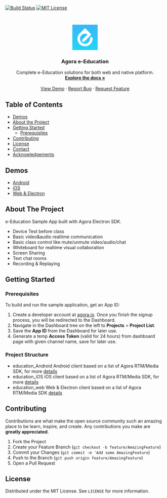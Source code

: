 <!-- PROJECT SHIELDS -->
[![Build Status][build-shield]][build-url]
[![MIT License][license-shield]][license-url]



<!-- PROJECT LOGO -->
<br />
<p align="center">
  <a href=".">
    <img src="logo.png" alt="Logo" width="80" height="80">
  </a>

  <h3 align="center">Agora e-Education</h3>

  <p align="center">
    Complete e-Education solutions for both web and native platform.
    <br />
    <a href="#about-the-project"><strong>Explore the docs »</strong></a>
    <br />
    <br />
    <a href="#demos">View Demo</a>
    ·
    <a href="https://github.com/AgoraIO-Usecase/eEducation/issues">Report Bug</a>
    ·
    <a href="https://github.com/AgoraIO-Usecase/eEducation/issues">Request Feature</a>
  </p>
</p>



<!-- TABLE OF CONTENTS -->
## Table of Contents
* [Demos](#demos)
* [About the Project](#about-the-project)
* [Getting Started](#getting-started)
  * [Prerequisites](#prerequisites)
* [Contributing](#contributing)
* [License](#license)
* [Contact](#contact)
* [Acknowledgements](#acknowledgements)

## Demos
  * [Android](./education_Android/AgoraEducation/README.md)
  * [iOS](./education_iOS/AgoraEducation/README.md)
  * [Web & Electron](./education_web/README.md)

## About The Project

e-Education Sample App built with Agora Electron SDK.

- Device Test before class
- Basic video&audio realtime communication
- Basic class control like mute/unmute video/audio/chat
- Whiteboard for realtime visual collaboration
- Screen Sharing
- Text chat rooms
- Recording & Replaying


<!-- GETTING STARTED -->
## Getting Started

### Prerequisites

To build and run the sample application, get an App ID:
1. Create a developer account at [agora.io](https://dashboard.agora.io/signin/). Once you finish the signup process, you will be redirected to the Dashboard.
2. Navigate in the Dashboard tree on the left to **Projects** > **Project List**.
3. Save the **App ID** from the Dashboard for later use.
4. Generate a temp **Access Token** (valid for 24 hours) from dashboard page with given channel name, save for later use.

### Project Structure
- education_Android
  Android client based on a list of Agora RTM/Media SDK, for more [details](./education_Android/AgoraEducation)
- education_iOS
  iOS client based on a list of Agora RTM/Media SDK, for more [details](./education_iOS/AgoraEducation)
- education_web
  Web & Electron client based on a list of Agora RTM/Media SDK [details](./education_web)

<!-- CONTRIBUTING -->
## Contributing

Contributions are what make the open source community such an amazing place to be learn, inspire, and create. Any contributions you make are **greatly appreciated**.

1. Fork the Project
2. Create your Feature Branch (`git checkout -b feature/AmazingFeature`)
3. Commit your Changes (`git commit -m 'Add some AmazingFeature`)
4. Push to the Branch (`git push origin feature/AmazingFeature`)
5. Open a Pull Request


<!-- LICENSE -->
## License

Distributed under the MIT License. See `LICENSE` for more information.


<!-- MARKDOWN LINKS & IMAGES -->
[build-shield]: https://img.shields.io/travis/AgoraIO-Usecase/eEducation/master.svg?style=flat-square
[build-url]: https://travis-ci.org/AgoraIO-Usecase/eEducation
[license-shield]: https://img.shields.io/badge/license-MIT-blue.svg?style=flat-square
[license-url]: https://choosealicense.com/licenses/mit
[product-screenshot]: ./screenshot.png

